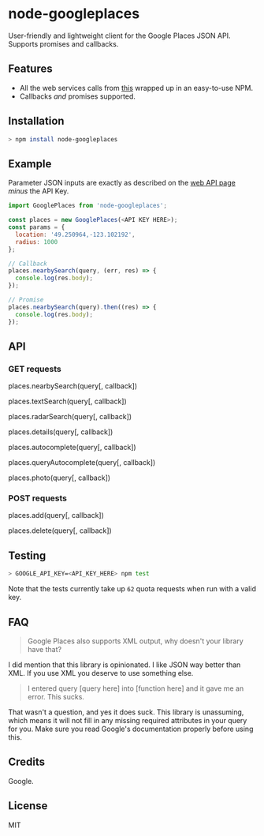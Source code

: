 # node-googleplaces
User-friendly and lightweight client for the Google Places JSON API. Supports promises and callbacks.

## Features
* All the web services calls from [this](https://developers.google.com/places/web-service/) wrapped up in an easy-to-use NPM.
* Callbacks _and_ promises supported.

## Installation

```sh
> npm install node-googleplaces
```

## Example

Parameter JSON inputs are exactly as described on the [web API page](https://developers.google.com/places/web-service/intro) _minus_ the API Key.

```js
import GooglePlaces from 'node-googleplaces';

const places = new GooglePlaces(<API KEY HERE>);
const params = {
  location: '49.250964,-123.102192',
  radius: 1000
};

// Callback
places.nearbySearch(query, (err, res) => {
  console.log(res.body);
});

// Promise
places.nearbySearch(query).then((res) => {
  console.log(res.body);
});
```

## API

### GET requests

places.nearbySearch(query[, callback])

places.textSearch(query[, callback])

places.radarSearch(query[, callback])

places.details(query[, callback])

places.autocomplete(query[, callback])

places.queryAutocomplete(query[, callback])

places.photo(query[, callback])

### POST requests

places.add(query[, callback])

places.delete(query[, callback])

## Testing

```sh
> GOOGLE_API_KEY=<API_KEY_HERE> npm test
```

Note that the tests currently take up `62` quota requests when run with a valid key. 

## FAQ

> Google Places also supports XML output, why doesn't your library have that?

I did mention that this library is opinionated. I like JSON way better than XML. If you use XML you deserve to use something else.

> I entered query [query here] into [function here] and it gave me an error. This sucks.

That wasn't a question, and yes it does suck. This library is unassuming, which means it will not fill in any missing required attributes in your query for you. Make sure you read Google's documentation properly before using this.

## Credits

Google.

## License

MIT

